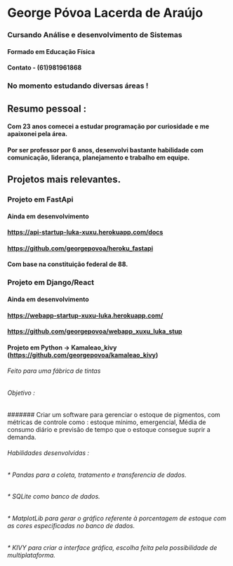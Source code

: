 # George Póvoa Lacerda de Araújo
### Cursando Análise e desenvolvimento de Sistemas
#### Formado em Educação Física
#### Contato - (61)981961868

### No momento estudando diversas áreas ! 

## Resumo pessoal : 

#### Com 23 anos comecei a estudar programação por curiosidade e me apaixonei pela área.
#### Por ser professor por 6 anos, desenvolvi bastante habilidade com comunicação, liderança, planejamento e trabalho em equipe.

## Projetos mais relevantes.

### Projeto em FastApi
#### Ainda em desenvolvimento
#### https://api-startup-luka-xuxu.herokuapp.com/docs
#### https://github.com/georgepovoa/heroku_fastapi
#### Com base na constituição federal de 88.

### Projeto em Django/React
#### Ainda em desenvolvimento
#### https://webapp-startup-xuxu-luka.herokuapp.com/
#### https://github.com/georgepovoa/webapp_xuxu_luka_stup




#### Projeto em Python -> Kamaleao_kivy (https://github.com/georgepovoa/kamaleao_kivy) 
###### Feito para uma fábrica de tintas
###### Objetivo : 
####### Criar um software para gerenciar o estoque de pigmentos, com métricas de controle como : estoque mínimo, emergencial, Média de consumo diário e previsão de tempo que o estoque consegue suprir a demanda.
######  Habilidades desenvolvidas :
###### * Pandas para a coleta, tratamento e transferencia de dados.
###### * SQLite como banco de dados.
###### * MatplotLib para gerar o gráfico referente à porcentagem de estoque com as cores especificadas no banco de dados.
###### * KIVY para criar a interface gráfica, escolha feita pela possibilidade de multiplataforma.



<!---
georgepovoa/georgepovoa is a ✨ special ✨ repository because its `README.md` (this file) appears on your GitHub profile.
You can click the Preview link to take a look at your changes.
--->
